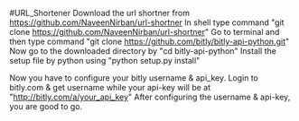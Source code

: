 #URL_Shortener
Download the url shortner from https://github.com/NaveenNirban/url-shortner
In shell type command "git clone https://github.com/NaveenNirban/url-shortner"
Go to terminal and then type command "git clone https://github.com/bitly/bitly-api-python.git"
Now go to the downloaded directory by "cd bitly-api-python"
Install the setup file by python using "python setup.py install"

Now you have to configure your bitly username & api_key.
Login to bitly.com & get username while your api-key will be at "http://bitly.com/a/your_api_key"
After configuring the username & api-key, you are good to go.
